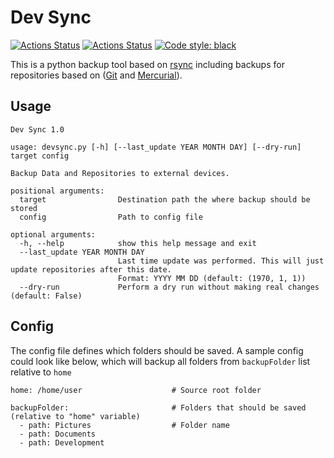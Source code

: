 # Dev Sync

[![Actions Status](https://github.com/hofbi/dev-sync/workflows/CI/badge.svg)](https://github.com/hofbi/dev-sync)
[![Actions Status](https://github.com/hofbi/dev-sync/workflows/CodeQL/badge.svg)](https://github.com/hofbi/dev-sync)
[![Code style: black](https://img.shields.io/badge/code%20style-black-000000.svg)](https://github.com/psf/black)

This is a python backup tool based on [rsync](https://rsync.samba.org/) including backups for repositories based on ([Git](https://git-scm.com/) and [Mercurial](https://www.mercurial-scm.org/)).

## Usage

```shell
Dev Sync 1.0

usage: devsync.py [-h] [--last_update YEAR MONTH DAY] [--dry-run] target config

Backup Data and Repositories to external devices.

positional arguments:
  target                Destination path the where backup should be stored
  config                Path to config file

optional arguments:
  -h, --help            show this help message and exit
  --last_update YEAR MONTH DAY
                        Last time update was performed. This will just update repositories after this date.
                        Format: YYYY MM DD (default: (1970, 1, 1))
  --dry-run             Perform a dry run without making real changes (default: False)
```

## Config

The config file defines which folders should be saved. A sample config could look like below, which will backup all folders from `backupFolder` list relative to `home`

```shell
home: /home/user                    # Source root folder

backupFolder:                       # Folders that should be saved (relative to "home" variable)
  - path: Pictures                  # Folder name
  - path: Documents
  - path: Development
```
